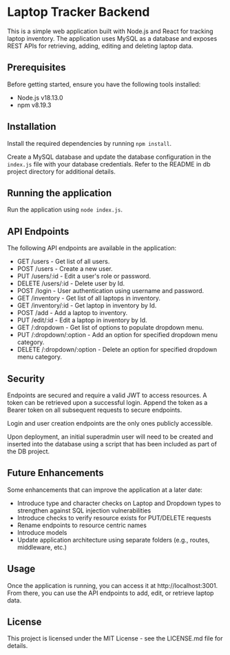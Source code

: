 # Laptop Tracker Backend
This is a simple web application built with Node.js and React for tracking laptop inventory. The application uses MySQL as a database and exposes REST APIs for retrieving, adding, editing and deleting laptop data.

## Prerequisites
Before getting started, ensure you have the following tools installed:

- Node.js v18.13.0
- npm v8.19.3

## Installation
Install the required dependencies by running `npm install`.

Create a MySQL database and update the database configuration in the `index.js` file with your database credentials.
Refer to the README in db project directory for additional details. 

## Running the application
Run the application using `node index.js`.

## API Endpoints
The following API endpoints are available in the application:

- GET /users - Get list of all users.
- POST /users - Create a new user.
- PUT /users/:id - Edit a user's role or password.
- DELETE /users/:id - Delete user by Id.
- POST /login - User authentication using username and password.
- GET /inventory - Get list of all laptops in inventory.
- GET /inventory/:id - Get laptop in inventory by Id.
- POST /add - Add a laptop to inventory.
- PUT /edit/:id - Edit a laptop in inventory by Id.
- GET /:dropdown - Get list of options to populate dropdown menu.
- PUT /:dropdown/:option - Add an option for specified dropdown menu category.
- DELETE /:dropdown/:option - Delete an option for specified dropdown menu category.

## Security 
Endpoints are secured and require a valid JWT to access resources. 
A token can be retrieved upon a successful login. 
Append the token as a Bearer token on all subsequent requests to secure endpoints. 

Login and user creation endpoints are the only ones publicly accessible.

Upon deployment, an initial superadmin user will need to be created and inserted into the database 
using a script that has been included as part of the DB project.
## Future Enhancements 
Some enhancements that can improve the application at a later date:
- Introduce type and character checks on Laptop and Dropdown types to strengthen against SQL injection vulnerabilities
- Introduce checks to verify resource exists for PUT/DELETE requests
- Rename endpoints to resource centric names 
- Introduce models
- Update application architecture using separate folders (e.g., routes, middleware, etc.)

## Usage
Once the application is running, you can access it at http://localhost:3001. From there, you can use the API endpoints to add, edit, or retrieve laptop data.

## License
This project is licensed under the MIT License - see the LICENSE.md file for details.